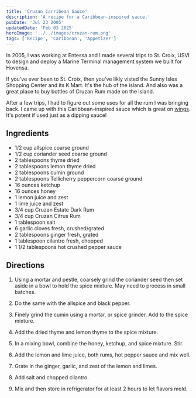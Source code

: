 ```yaml
---
title: 'Cruzan Carribean Sauce'
description: 'A recipe for a Caribbean-inspired sauce.'
pubDate: 'Jul 23 2005'
updatedDate: 'Feb 03 2025'
heroImage: '../../images/cruzan-rum.png'
tags: ['Recipe', 'Caribbean', 'Appetizer']
---
```


In 2005, I was working at Entessa and I made several trips to St. Croix, USVI to design and deploy a Marine Terminal management system we built for Hovensa.

If you've ever been to St. Croix, then you've likly visted the Sunny Isles Shopping Center and its K Mart. It's the hub of the island. And also was a great place to buy bottles of Cruzan Rum made on the island.

After a few trips, I had to figure out some uses for all the rum I was bringing back. I came up with this Caribbean-inspired sauce which is great on [wings](/blog/recipe-spicy-cruzan-chicken-wings). It's potent if used just as a dipping sauce!

## Ingredients

- 1/2 cup allspice coarse ground
- 1/2 cup coriander seed coarse ground
- 2 tablespoons thyme dried
- 2 tablespoons lemon thyme dried
- 2 tablespoons cumin ground
- 2 tablespoons Tellicherry peppercorn coarse ground
- 16 ounces ketchup
- 16 ounces honey
- 1 lemon juice and zest
- 1 lime juice and zest
- 3/4 cup Cruzan Estate Dark Rum
- 3/4 cup Cruzan Citrus Rum
- 1 tablespoon salt
- 6 garlic cloves fresh, crushed/grated
- 2 tablespoons ginger fresh, grated
- 1 tablespoon cilantro fresh, chopped
- 1 1/2 tablespoons hot crushed pepper sauce

## Directions

1. Using a mortar and pestle, coarsely grind the coriander seed then set aside in a bowl to hold the spice mixture. May need to process in small batches.

2. Do the same with the allspice and black pepper.

3. Finely grind the cumin using a mortar, or spice grinder. Add to the spice mixture.

4. Add the dried thyme and lemon thyme to the spice mixture.

5. In a mixing bowl, combine the honey, ketchup, and spice mixture. Stir.

6. Add the lemon and lime juice, both rums, hot pepper sauce and mix well.

7. Grate in the ginger, garlic, and zest of the lemon and limes.

8. Add salt and chopped cilantro.

9. Mix and then store in refrigerator for at least 2 hours to let flavors meld.
